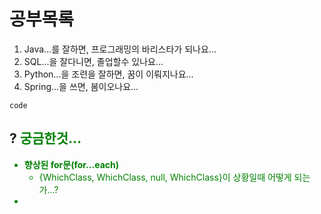 # 공부목록
 1. Java...를 잘하면, 프로그래밍의 바리스타가 되나요...
 2. SQL...을 잘다니면, 졸업할수 있나요...
 3. Python...을 조련을 잘하면, 꿈이 이뤄지나요...
 4. Spring...을 쓰면, 봄이오나요...
```
code
```
## ? <font color="green"/>궁금한것...

 - **향상된 for문(for...each)**
	 - 	 {WhichClass, WhichClass, null, WhichClass}이 상황일때 어떻게 되는가...?
 - 
<!--stackedit_data:
eyJoaXN0b3J5IjpbLTE2OTEwNTYzMTMsMzIyMTI5MTM5LC0yMD
kzNzg0MTI4LC0xMzY3MzMxNTkxLC0xMzY3MzMxNTkxLC0xNTAz
ODQyOTMzXX0=
-->